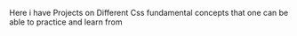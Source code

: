 Here i have Projects on Different Css fundamental concepts that one can be able to practice and learn from 
